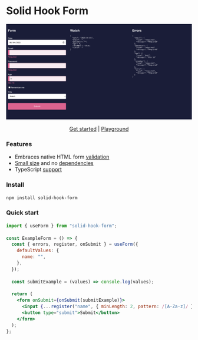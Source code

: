 # Solid Hook Form

[<img width="1171" alt="Screenshot 2025-04-05 at 15 01 47" src="https://github.com/tatsmaki/solid-hook-form/blob/master/assets/demo.png" />](https://tatsmaki.github.io/solid-hook-form)

<p align="center">
  <a href="https://tatsmaki.github.io/solid-hook-form/#/quickstart">Get started</a> | 
  <a href="https://solid-hook-form.vercel.app/">Playground</a> 
</p>

### Features

- Embraces native HTML form [validation](https://tatsmaki.github.io/solid-hook-form/#/quickstart?id=apply-validation)
- [Small size](https://bundlephobia.com/package/solid-hook-form@latest) and no [dependencies](./package.json)
- TypeScript [support](https://tatsmaki.github.io/solid-hook-form/#/quickstart?id=typescript)

### Install

```sh
npm install solid-hook-form
```

### Quick start

```jsx
import { useForm } from "solid-hook-form";

const ExampleForm = () => {
  const { errors, register, onSubmit } = useForm({
    defaultValues: {
      name: "",
    },
  });

  const submitExample = (values) => console.log(values);

  return (
    <form onSubmit={onSubmit(submitExample)}>
      <input {...register("name", { minLength: 2, pattern: /[A-Za-z]/ })} />;
      <button type="submit">Submit</button>
    </form>
  );
};
```
